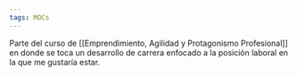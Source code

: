 ```yaml
---
tags: MOCs
---
```

Parte del curso de [[Emprendimiento, Agilidad y Protagonismo Profesional]] en donde se toca un desarrollo de carrera enfocado a la posición laboral en la que me gustaría estar.